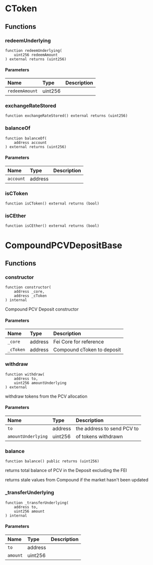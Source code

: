 # CToken

## Functions

### redeemUnderlying

```solidity
function redeemUnderlying(
    uint256 redeemAmount
) external returns (uint256)
```

#### Parameters

| Name | Type | Description |
| :--- | :--- | :---------- |
| `redeemAmount` | uint256 |  |

### exchangeRateStored

```solidity
function exchangeRateStored() external returns (uint256)
```

### balanceOf

```solidity
function balanceOf(
    address account
) external returns (uint256)
```

#### Parameters

| Name | Type | Description |
| :--- | :--- | :---------- |
| `account` | address |  |

### isCToken

```solidity
function isCToken() external returns (bool)
```

### isCEther

```solidity
function isCEther() external returns (bool)
```

# CompoundPCVDepositBase

## Functions

### constructor

```solidity
function constructor(
    address _core,
    address _cToken
) internal
```

Compound PCV Deposit constructor

#### Parameters

| Name | Type | Description |
| :--- | :--- | :---------- |
| `_core` | address | Fei Core for reference |
| `_cToken` | address | Compound cToken to deposit |

### withdraw

```solidity
function withdraw(
    address to,
    uint256 amountUnderlying
) external
```

withdraw tokens from the PCV allocation

#### Parameters

| Name | Type | Description |
| :--- | :--- | :---------- |
| `to` | address | the address to send PCV to |
| `amountUnderlying` | uint256 | of tokens withdrawn |

### balance

```solidity
function balance() public returns (uint256)
```

returns total balance of PCV in the Deposit excluding the FEI

returns stale values from Compound if the market hasn't been updated

### _transferUnderlying

```solidity
function _transferUnderlying(
    address to,
    uint256 amount
) internal
```

#### Parameters

| Name | Type | Description |
| :--- | :--- | :---------- |
| `to` | address |  |
| `amount` | uint256 |  |

